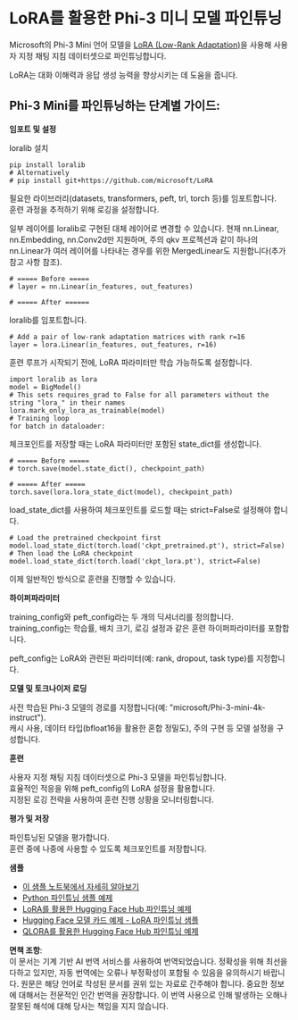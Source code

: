 # **LoRA를 활용한 Phi-3 미니 모델 파인튜닝**

Microsoft의 Phi-3 Mini 언어 모델을 [LoRA (Low-Rank Adaptation)](https://github.com/microsoft/LoRA?WT.mc_id=aiml-138114-kinfeylo)을 사용해 사용자 지정 채팅 지침 데이터셋으로 파인튜닝합니다.

LoRA는 대화 이해력과 응답 생성 능력을 향상시키는 데 도움을 줍니다.

## Phi-3 Mini를 파인튜닝하는 단계별 가이드:

**임포트 및 설정**

loralib 설치

```
pip install loralib
# Alternatively
# pip install git+https://github.com/microsoft/LoRA

```

필요한 라이브러리(datasets, transformers, peft, trl, torch 등)를 임포트합니다.  
훈련 과정을 추적하기 위해 로깅을 설정합니다.

일부 레이어를 loralib로 구현된 대체 레이어로 변경할 수 있습니다. 현재 nn.Linear, nn.Embedding, nn.Conv2d만 지원하며, 주의 qkv 프로젝션과 같이 하나의 nn.Linear가 여러 레이어를 나타내는 경우를 위한 MergedLinear도 지원합니다(추가 참고 사항 참조).

```
# ===== Before =====
# layer = nn.Linear(in_features, out_features)
```

```
# ===== After ======
```

loralib를 임포트합니다.

```
# Add a pair of low-rank adaptation matrices with rank r=16
layer = lora.Linear(in_features, out_features, r=16)
```

훈련 루프가 시작되기 전에, LoRA 파라미터만 학습 가능하도록 설정합니다.

```
import loralib as lora
model = BigModel()
# This sets requires_grad to False for all parameters without the string "lora_" in their names
lora.mark_only_lora_as_trainable(model)
# Training loop
for batch in dataloader:
```

체크포인트를 저장할 때는 LoRA 파라미터만 포함된 state_dict를 생성합니다.

```
# ===== Before =====
# torch.save(model.state_dict(), checkpoint_path)
```  
```
# ===== After =====
torch.save(lora.lora_state_dict(model), checkpoint_path)
```

load_state_dict를 사용하여 체크포인트를 로드할 때는 strict=False로 설정해야 합니다.

```
# Load the pretrained checkpoint first
model.load_state_dict(torch.load('ckpt_pretrained.pt'), strict=False)
# Then load the LoRA checkpoint
model.load_state_dict(torch.load('ckpt_lora.pt'), strict=False)
```

이제 일반적인 방식으로 훈련을 진행할 수 있습니다.

**하이퍼파라미터**

training_config와 peft_config라는 두 개의 딕셔너리를 정의합니다.  
training_config는 학습률, 배치 크기, 로깅 설정과 같은 훈련 하이퍼파라미터를 포함합니다.

peft_config는 LoRA와 관련된 파라미터(예: rank, dropout, task type)를 지정합니다.

**모델 및 토크나이저 로딩**

사전 학습된 Phi-3 모델의 경로를 지정합니다(예: "microsoft/Phi-3-mini-4k-instruct").  
캐시 사용, 데이터 타입(bfloat16을 활용한 혼합 정밀도), 주의 구현 등 모델 설정을 구성합니다.

**훈련**

사용자 지정 채팅 지침 데이터셋으로 Phi-3 모델을 파인튜닝합니다.  
효율적인 적응을 위해 peft_config의 LoRA 설정을 활용합니다.  
지정된 로깅 전략을 사용하여 훈련 진행 상황을 모니터링합니다.

**평가 및 저장**

파인튜닝된 모델을 평가합니다.  
훈련 중에 나중에 사용할 수 있도록 체크포인트를 저장합니다.

**샘플**
- [이 샘플 노트북에서 자세히 알아보기](../../../../code/03.Finetuning/Phi_3_Inference_Finetuning.ipynb)
- [Python 파인튜닝 샘플 예제](../../../../code/03.Finetuning/FineTrainingScript.py)
- [LoRA를 활용한 Hugging Face Hub 파인튜닝 예제](../../../../code/03.Finetuning/Phi-3-finetune-lora-python.ipynb)
- [Hugging Face 모델 카드 예제 - LoRA 파인튜닝 샘플](https://huggingface.co/microsoft/Phi-3-mini-4k-instruct/blob/main/sample_finetune.py)
- [QLORA를 활용한 Hugging Face Hub 파인튜닝 예제](../../../../code/03.Finetuning/Phi-3-finetune-qlora-python.ipynb)

**면책 조항**:  
이 문서는 기계 기반 AI 번역 서비스를 사용하여 번역되었습니다. 정확성을 위해 최선을 다하고 있지만, 자동 번역에는 오류나 부정확성이 포함될 수 있음을 유의하시기 바랍니다. 원문은 해당 언어로 작성된 문서를 권위 있는 자료로 간주해야 합니다. 중요한 정보에 대해서는 전문적인 인간 번역을 권장합니다. 이 번역 사용으로 인해 발생하는 오해나 잘못된 해석에 대해 당사는 책임을 지지 않습니다.